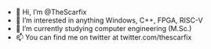 - 👋 Hi, I’m @TheScarfix
- 👀 I’m interested in anything Windows, C++, FPGA, RISC-V
- 🌱 I’m currently studying computer engineering (M.Sc.)
- 📫 You can find me on twitter at twitter.com/thescarfix

<!---
TheScarfix/TheScarfix is a ✨ special ✨ repository because its `README.md` (this file) appears on your GitHub profile.
You can click the Preview link to take a look at your changes.
--->
